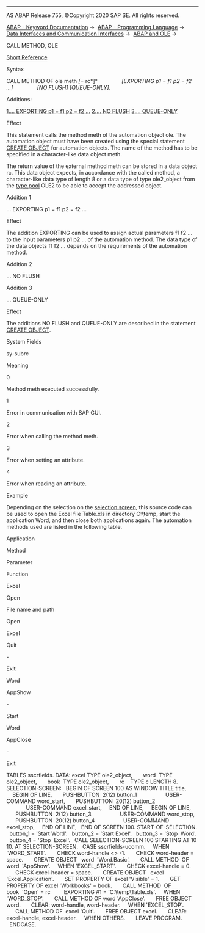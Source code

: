   

* * *

AS ABAP Release 755, ©Copyright 2020 SAP SE. All rights reserved.

[ABAP - Keyword Documentation](https://help.sap.com/doc/abapdocu_755_index_htm/7.55/en-US/abenabap.htm) →  [ABAP - Programming Language](https://help.sap.com/doc/abapdocu_755_index_htm/7.55/en-US/abenabap_reference.htm) →  [Data Interfaces and Communication Interfaces](https://help.sap.com/doc/abapdocu_755_index_htm/7.55/en-US/abenabap_data_communication.htm) →  [ABAP and OLE](https://help.sap.com/doc/abapdocu_755_index_htm/7.55/en-US/abenole2.htm) → 

CALL METHOD, OLE

[Short Reference](https://help.sap.com/doc/abapdocu_755_index_htm/7.55/en-US/abapcall_method_of_ole_shortref.htm)

Syntax

CALL METHOD OF ole meth *\[*\= rc*\]*
               *\[*EXPORTING p1 = f1 p2 = f2 ...*\]*
               *\[*NO FLUSH*\]* *\[*QUEUE-ONLY*\]*.

Additions:

[1.... EXPORTING p1 = f1 p2 = f2 ...](#!ABAP_ADDITION_1@1@)
[2.... NO FLUSH](#!ABAP_ADDITION_2@2@)
[3.... QUEUE-ONLY](#!ABAP_ADDITION_3@3@)

Effect

This statement calls the method meth of the automation object ole. The automation object must have been created using the special statement [CREATE OBJECT](https://help.sap.com/doc/abapdocu_755_index_htm/7.55/en-US/abapcreate_object_ole2.htm) for automation objects. The name of the method has to be specified in a character-like data object meth.

The return value of the external method meth can be stored in a data object rc. This data object expects, in accordance with the called method, a character-like data type of length 8 or a data type of type ole2\_object from the [type pool](https://help.sap.com/doc/abapdocu_755_index_htm/7.55/en-US/abentype_pool_glosry.htm "Glossary Entry") OLE2 to be able to accept the addressed object.

Addition 1

... EXPORTING p1 = f1 p2 = f2 ...

Effect

The addition EXPORTING can be used to assign actual parameters f1 f2 ... to the input parameters p1 p2 ... of the automation method. The data type of the data objects f1 f2 ... depends on the requirements of the automation method.

Addition 2

... NO FLUSH

Addition 3

... QUEUE-ONLY

Effect

The additions NO FLUSH and QUEUE-ONLY are described in the statement [CREATE OBJECT](https://help.sap.com/doc/abapdocu_755_index_htm/7.55/en-US/abapcreate_object_ole2.htm).

System Fields

sy-subrc

Meaning

0

Method meth executed successfully.

1

Error in communication with SAP GUI.

2

Error when calling the method meth.

3

Error when setting an attribute.

4

Error when reading an attribute.

Example

Depending on the selection on the [selection screen](https://help.sap.com/doc/abapdocu_755_index_htm/7.55/en-US/abenselection_screen_glosry.htm "Glossary Entry"), this source code can be used to open the Excel file Table.xls in directory C:\\temp, start the application Word, and then close both applications again. The automation methods used are listed in the following table.

Application

Method

Parameter

Function

Excel

Open

File name and path

Open

Excel

Quit

\-

Exit

Word

AppShow

\-

Start

Word

AppClose

\-

Exit

TABLES sscrfields.
DATA: excel TYPE ole2\_object,
      word  TYPE ole2\_object,
      book  TYPE ole2\_object,
      rc    TYPE c LENGTH 8.
SELECTION-SCREEN:
  BEGIN OF SCREEN 100 AS WINDOW TITLE title,
    BEGIN OF LINE,
      PUSHBUTTON  2(12) button\_1
                  USER-COMMAND word\_start,
      PUSHBUTTON  20(12) button\_2
                  USER-COMMAND excel\_start,
    END OF LINE,
    BEGIN OF LINE,
      PUSHBUTTON  2(12) button\_3
                  USER-COMMAND word\_stop,
      PUSHBUTTON  20(12) button\_4
                  USER-COMMAND excel\_stop,
    END OF LINE,
  END OF SCREEN 100.
START-OF-SELECTION.
  button\_1 = 'Start Word'.
  button\_2 = 'Start Excel'.
  button\_3 = 'Stop  Word'.
  button\_4 = 'Stop  Excel'.
  CALL SELECTION-SCREEN 100 STARTING AT 10 10.
AT SELECTION-SCREEN.
  CASE sscrfields-ucomm.
    WHEN 'WORD\_START'.
      CHECK word-handle <> -1.
      CHECK word-header = space.
      CREATE OBJECT   word  'Word.Basic'.
      CALL METHOD  OF word  'AppShow'.
    WHEN 'EXCEL\_START'.
      CHECK excel-handle = 0.
      CHECK excel-header = space.
      CREATE OBJECT   excel 'Excel.Application'.
      SET PROPERTY OF excel 'Visible' = 1.
      GET PROPERTY OF excel 'Workbooks' = book.
      CALL METHOD  OF book  'Open' = rc
        EXPORTING #1 = 'C:\\temp\\Table.xls'.
    WHEN 'WORD\_STOP'.
      CALL METHOD OF word 'AppClose'.
      FREE OBJECT word.
      CLEAR: word-handle, word-header.
    WHEN 'EXCEL\_STOP'.
      CALL METHOD OF  excel 'Quit'.
      FREE OBJECT excel.
      CLEAR: excel-handle, excel-header.
    WHEN OTHERS.
      LEAVE PROGRAM.
  ENDCASE.